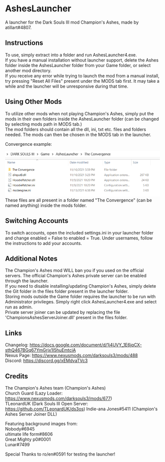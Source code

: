# AshesLauncher
A launcher for the Dark Souls III mod Champion's Ashes, made by atillart#4807.  


## Instructions
To use, simply extract into a folder and run AshesLauncher4.exe.  
If you have a manual installation without launcher support, delete the Ashes folder inside the AshesLauncher folder from your Game folder, or select another mod directory.   
If you receive any error while trying to launch the mod from a manual install, try pressing "Reset All Files" present under the MODS tab first. It may take a while and the launcher will be unresponsive during that time.

## Using Other Mods
To utilize other mods when not playing Champion's Ashes, simply put the mods in their own folders inside the AshesLauncher folder (can be changed by selecting mods path in MODS tab.)    
The mod folders should contain all the dll, ini, txt etc. files and folders needed. The mods can then be chosen in the MODS tab in the launcher.  

Convergence example:  

![image](https://github.com/Atillart-One/AshesLauncher/blob/main/scrn.png)  
These files are all present in a folder named "The Convergence" (can be named anything) inside the mods folder.

## Switching Accounts
To switch accounts, open the included settings.ini in your launcher folder and change enabled = False to enabled = True.
Under usernames, follow the instructions to add your accounts.

## Additional Notes
The Champion's Ashes mod WILL ban you if you used on the official servers. The official Champion's Ashes private server can be enabled through the launcher.  
If you need to disable installing/updating Champion's Ashes, simply delete the Git folder in the files folder present in the launcher folder.  
Storing mods outside the Game folder requires the launcher to be run with Administrator privileges. Simply right click AshesLauncher4.exe and select run as admin.  
Private server joiner can be updated by replacing the file 'ChampionsAshesServerJoiner.dll' present in the files folder.

## Links
Changelog: 	  https://docs.google.com/document/d/1j4UVY_1E6jqCX-sthQ467BGq67YmGrjx1I5huEmtciA  
Nexus Page: 	https://www.nexusmods.com/darksouls3/mods/488  
Discord: 	    https://discord.gg/xEMdvaTVc3

## Credits
The Champion's Ashes team  (Champion's Ashes)   
Church Guard (Lazy Loader: https://www.nexusmods.com/darksouls3/mods/677)  
TLeonardUK (Dark Souls III Open Server: https://github.com/TLeonardUK/ds3os)
Indie-ana Jones#5411 (Champion's Ashes Server Joiner DLL)

Featuring background images from:  
Nobody#6945  
ultimate life form#8606  
Great Mighty p0#0001  
Lunar#7499  

Special Thanks to ro/en#0591 for testing the launcher!